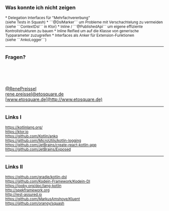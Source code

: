 ### Was konnte ich nicht zeigen

<small>
 * Delegation Interfaces für "Mehrfachvererbung" <br/>(siehe Tests in Squash)
 * ```@DslMarker``` um Probleme mit Verschachtelung zu vermeiden<br/> (siehe ```ContextDsl``` in Ktor)
 * Inline / ```@PublishedApi``` um eigene effiziente Kontrollstrukturen zu bauen
 * Inline Reified um auf die Klasse von generische Typparameter zuzugreifen 
 * Interfaces als Anker für Extension-Funktionen <br/>(siehe ```AnkoLogger```)

</small>

---

### Fragen?

<br/>
<br/>
<br/>

[@RenePreissel](https://twitter.com/RenePreissel)
<br/>
[rene.preissel@etosquare.de](mailto:rene.preissel@etosquare.de)
<br/>
[www.etosquare.de](http://www.etosquare.de)

---

### Links I
<small>https://kotlinlang.org/</small>
<br/>
<small>https://ktor.io</small>
<br/>
<small>https://github.com/Kotlin/anko</small>
<br/>
<small>https://github.com/MicroUtils/kotlin-logging</small>
<br/>
<small>https://github.com/JetBrains/create-react-kotlin-app</small>
<br/>
<small>https://github.com/JetBrains/Exposed</small>

---

### Links II
<small>https://github.com/gradle/kotlin-dsl</small>
<br/>
<small>https://github.com/Kodein-Framework/Kodein-DI</small>
<br/>
<small>https://jooby.org/doc/lang-kotlin</small>
<br/>
<small>http://spekframework.org</small>
<br/>
<small>http://rest-assured.io</small>
<br/>
<small>https://github.com/MarkusAmshove/Kluent</small>
<br/>
<small>https://github.com/orangy/squash</small>
